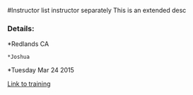 #Instructor
list instructor separately
This is an extended desc

### Details:
*Redlands CA
  
    *Joshua

*Tuesday Mar 24 2015

[Link to training](http://training.github.com)
